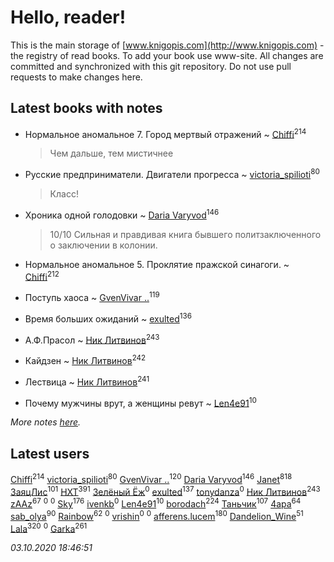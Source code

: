 # Hello, reader!
This is the main storage of [www.knigopis.com](http://www.knigopis.com) - the registry of read books.
To add your book use www-site. All changes are committed and synchronized with this git repository.
Do not use pull requests to make changes here.


## Latest books with notes
* Нормальное аномальное 7. Город мертвый отражений ~ [Chiffi](users/105/105831994080785626680-google)<sup>214</sup>
    > Чем дальше, тем мистичнее

* Русские предприниматели. Двигатели прогресса ~ [victoria_spilioti](users/219/219259003-vkontakte)<sup>80</sup>
    > Класс!

* Хроника одной голодовки ~ [Daria Varyvod](users/829/829893410524253-facebook)<sup>146</sup>
    > 10/10 Сильная и правдивая книга бывшего политзаключенного о заключении в колонии.

* Нормальное аномальное 5. Проклятие пражской синагоги. ~ [Chiffi](users/105/105831994080785626680-google)<sup>212</sup>

* Поступь хаоса ~ [GvenVivar ..](users/158/158266434925901-facebook)<sup>119</sup>

* Время больших ожиданий ~ [exulted](users/100/100599204551896265722-google)<sup>136</sup>

* А.Ф.Прасол ~ [Ник Литвинов](users/241/241974816-vkontakte)<sup>243</sup>

* Кайдзен ~ [Ник Литвинов](users/241/241974816-vkontakte)<sup>242</sup>

* Лествица ~ [Ник Литвинов](users/241/241974816-vkontakte)<sup>241</sup>

* Почему мужчины врут, а женщины ревут ~ [Len4e91](users/254/254448176-yandex)<sup>10</sup>


_More notes [here](latest_books_with_notes.md)._


## Latest users
[Chiffi](users/105/105831994080785626680-google)<sup>214</sup> 
[victoria_spilioti](users/219/219259003-vkontakte)<sup>80</sup> 
[GvenVivar ..](users/158/158266434925901-facebook)<sup>120</sup> 
[Daria Varyvod](users/829/829893410524253-facebook)<sup>146</sup> 
[Janet](users/108/108113656204404967440-google)<sup>818</sup> 
[ЗаяцЛис](users/112/112388384595246311466-google)<sup>101</sup> 
[HXT](users/100/100002563462782-facebook)<sup>391</sup> 
[Зелёный Ёж](users/114/114314396404197072995-google)<sup>0</sup> 
[exulted](users/100/100599204551896265722-google)<sup>137</sup> 
[tonydanza](users/635/63596061-vkontakte)<sup>0</sup> 
[Ник Литвинов](users/241/241974816-vkontakte)<sup>243</sup> 
[zAAz](users/202/202248233-vkontakte)<sup>67</sup> 
[](users/102/102344559278955514892-google)<sup>0</sup> 
[](users/118/118254658890672334687-google)<sup>0</sup> 
[Sky](users/118/118049897850017649660-googleplus)<sup>176</sup> 
[ivenkb](users/107/107750268-vkontakte)<sup>0</sup> 
[Len4e91](users/254/254448176-yandex)<sup>10</sup> 
[borodach](users/157/15706320-vkontakte)<sup>224</sup> 
[Таньчик](users/209/2096581563762610-facebook)<sup>107</sup> 
[4apa](users/117/117392596378069249667-google)<sup>64</sup> 
[sab_olya](users/139/139338401-vkontakte)<sup>90</sup> 
[Rainbow](users/109/109787328219839805802-google)<sup>62</sup> 
[](users/108/108685354966939535397-google)<sup>0</sup> 
[vrishin](users/157/157469036-yandex)<sup>0</sup> 
[](users/121/12133433-vkontakte)<sup>0</sup> 
[afferens.lucem](users/196/196071655-vkontakte)<sup>180</sup> 
[Dandelion_Wine](users/586/58602788-vkontakte)<sup>51</sup> 
[Lala](users/761/76187635-vkontakte)<sup>320</sup> 
[](users/113/113120851982565613531-google)<sup>0</sup> 
[Garka](users/115/115753719718250012620-google)<sup>261</sup> 


_03.10.2020 18:46:51_
